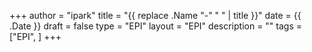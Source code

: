 +++
author = "ipark"
title = "{{ replace .Name "-" " " | title }}"
date =  {{ .Date }}
draft =  false
type = "EPI"
layout = "EPI"
description = ""
tags = ["EPI", 
]
+++
